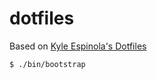 # dotfiles

Based on [Kyle Espinola's Dotfiles](https://github.com/kespinola/dotfiles)

```
$ ./bin/bootstrap
```
